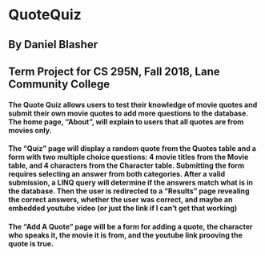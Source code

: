 # QuoteQuiz
## By Daniel Blasher
## Term Project for CS 295N, Fall 2018, Lane Community College

#### The Quote Quiz allows users to test their knowledge of movie quotes and submit their own movie quotes to add more questions to the database. The home page, “About”, will explain to users that all quotes are from movies only.

#### The “Quiz” page will display a random quote from the Quotes table and a form with two multiple choice questions: 4 movie titles from the Movie table, and 4 characters from the Character table. Submitting the form requires selecting an answer from both categories. After a valid submission, a LINQ query will determine if the answers match what is in the database. Then the user is redirected to a “Results” page revealing the correct answers, whether the user was correct, and maybe an embedded youtube video (or just the link if I can’t get that working)
#### The “Add A Quote” page will be a form for adding a quote, the character who speaks it, the movie it is from, and the youtube link prooving the quote is true.
